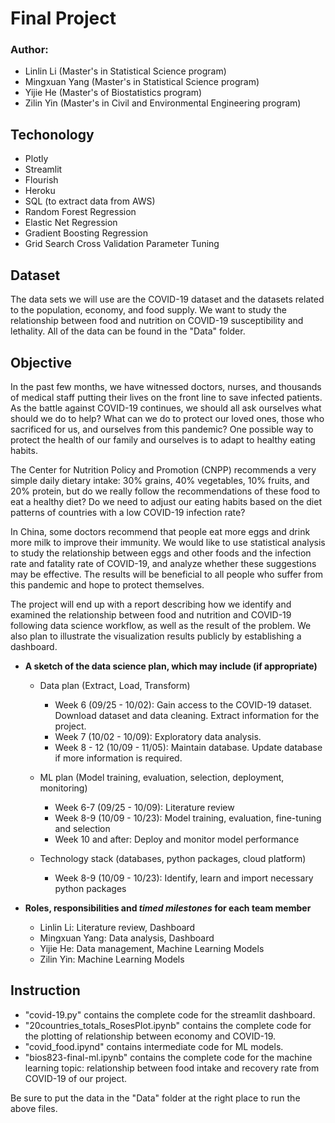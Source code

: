 # Final Project

### Author: 
- Linlin Li (Master's in Statistical Science program)
- Mingxuan Yang (Master's in Statistical Science program)
- Yijie He (Master's of Biostatistics program)
- Zilin Yin (Master's in Civil and Environmental Engineering program)

## Techonology

- Plotly
- Streamlit
- Flourish
- Heroku
- SQL (to extract data from AWS)
- Random Forest Regression
- Elastic Net Regression
- Gradient Boosting Regression
- Grid Search Cross Validation Parameter Tuning

## Dataset

The data sets we will use are the COVID-19 dataset and the datasets related to the population, economy, and food supply. We want to study the relationship between food and nutrition on COVID-19 susceptibility and lethality. All of the data can be found in the "Data" folder.

## Objective
In the past few months, we have witnessed doctors, nurses, and thousands of medical staff putting their lives on the front line to save infected patients. As the battle against COVID-19 continues, we should all ask ourselves what should we do to help? What can we do to protect our loved ones, those who sacrificed for us, and ourselves from this pandemic? One possible way to protect the health of our family and ourselves is to adapt to healthy eating habits.

The Center for Nutrition Policy and Promotion (CNPP) recommends a very simple daily dietary intake: 30% grains, 40% vegetables, 10% fruits, and 20% protein, but do we really follow the recommendations of these food to eat a healthy diet? Do we need to adjust our eating habits based on the diet patterns of countries with a low COVID-19 infection rate?

In China, some doctors recommend that people eat more eggs and drink more milk to improve their immunity. We would like to use statistical analysis to study the relationship between eggs and other foods and the infection rate and fatality rate of COVID-19, and analyze whether these suggestions may be effective. The results will be beneficial to all people who suffer from this pandemic and hope to protect themselves.

The project will end up with a report describing how we identify and examined the relationship between food and nutrition and COVID-19 following data science workflow, as well as the result of the problem. We also plan to illustrate the visualization results publicly by establishing a dashboard.

- **A sketch of the data science plan, which may include (if appropriate)**
    - Data plan (Extract, Load, Transform)
    
      - Week 6 (09/25 - 10/02): Gain access to the COVID-19 dataset. Download dataset and data cleaning. Extract information for the project.  
      - Week 7 (10/02 - 10/09): Exploratory data analysis.  
      - Week 8 - 12 (10/09 - 11/05): Maintain database. Update database if more information is required.
    
    - ML plan (Model training, evaluation, selection, deployment, monitoring)
    
      - Week 6-7 (09/25 - 10/09): Literature review  
      - Week 8-9 (10/09 - 10/23): Model training, evaluation, fine-tuning and selection  
      - Week 10 and after: Deploy and monitor model performance

    - Technology stack (databases, python packages, cloud platform)
    
      - Week 8-9 (10/09 - 10/23): Identify, learn and import necessary python packages
    
- **Roles, responsibilities and *timed milestones* for each team member**
    
    - Linlin Li: Literature review, Dashboard
    - Mingxuan Yang: Data analysis, Dashboard
    - Yijie He: Data management, Machine Learning Models
    - Zilin Yin: Machine Learning Models
    
## Instruction
- "covid-19.py" contains the complete code for the streamlit dashboard.
- "20countries_totals_RosesPlot.ipynb" contains the complete code for the plotting of relationship between economy and COVID-19.
- "covid_food.ipynd" contains intermediate code for ML models.
- "bios823-final-ml.ipynb" contains the complete code for the machine learning topic: relationship between food intake and recovery rate from COVID-19 of our project.


Be sure to put the data in the "Data" folder at the right place to run the above files.

